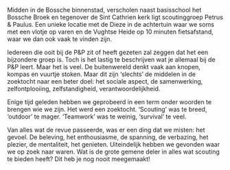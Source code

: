 
Midden in de Bossche binnenstad, verscholen naast basisschool het Bossche Broek en tegenover de Sint Cathrien kerk ligt scoutinggroep Petrus & Paulus. Een unieke locatie met de Dieze in de achtertuin waar we soms met een vlotje op varen en de Vughtse Heide op 10 minuten fietsafstand, waar we dan ook vaak te vinden zijn.

Iedereen die ooit bij de P&P zit of heeft gezeten zal zeggen dat het een bijzondere groep is. Toch is het lastig te beschrijven wat je allemaal bij de P&P leert. Maar het is veel. De buitenwereld denkt vaak aan knopen, kompas en vuurtje stoken. Maar dit zijn ‘slechts’ de middelen in de zoektocht naar een beter doel: het sociale aspect, de samenwerking, zelfontplooiing, zelfstandigheid, verantwoordelijkheid.

Enige tijd geleden hebben we geprobeerd in een term onder woorden te brengen wie we zijn. Het werd een zoektocht. ‘Scouting’ was te breed, ‘outdoor’ te mager. ‘Teamwork’ was te weinig, ‘survival’ te veel.

Van alles wat de revue passeerde, was er een ding dat we misten: het gevoel. De beleving, het enthousiasme, de spanning, de verbazing, het plezier, de mentaliteit, het genieten. Uiteindelijk hebben we gevonden waar we op zoek naar waren. Wat is de grote gemene deler in alles wat scouting te bieden heeft? Dit heb je nog nooit meegemaakt!
